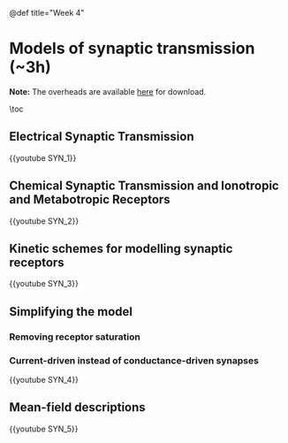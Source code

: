 @def title="Week 4"

# Models of synaptic transmission (~3h)

**Note:** The overheads are available [here](https://github.com/mgiugliano/ComputationalNeurobiologyCourse/tree/main/overheads/Lectures) for download.

\toc

## Electrical Synaptic Transmission 

{{youtube SYN_1}}

## Chemical Synaptic Transmission and Ionotropic and Metabotropic Receptors
{{youtube SYN_2}}

## Kinetic schemes for modelling synaptic receptors

{{youtube SYN_3}}

## Simplifying the model

### Removing receptor saturation

### Current-driven instead of conductance-driven synapses

{{youtube SYN_4}}

## Mean-field descriptions
{{youtube SYN_5}}

